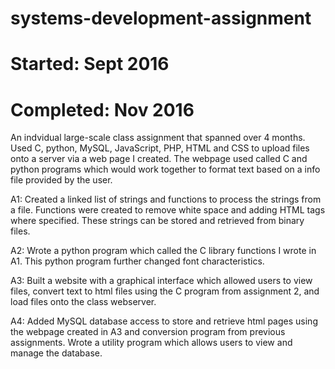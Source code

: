 # systems-development-assignment
# Started: Sept 2016
# Completed: Nov 2016

An indvidual large-scale class assignment that spanned over 4 months. Used C, python, MySQL, JavaScript, PHP, HTML and CSS to upload files onto a server via a web page I created. The webpage used called C and python programs which would work together to format text based on a info file provided by the user. 

A1: Created a linked list of strings and functions to process the strings from a file. Functions were created to remove white space and adding HTML tags where specified. These strings can be stored and retrieved from binary files. 

A2: Wrote a python program which called the C library functions I wrote in A1. This python program further changed font characteristics. 

A3: Built a website with a graphical interface which allowed users to view files, convert text to html files using the C program from assignment 2, and load files onto the class webserver. 

A4: Added MySQL database access to store and retrieve html pages using the webpage created in A3 and conversion program from previous assignments. Wrote a utility program which allows users to view and manage the database. 

